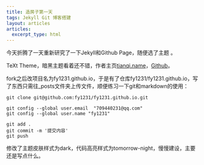 ```yaml
---
title: 造房子第一天
tags: Jekyll Git 博客搭建
layout: articles
articles:
  excerpt_type: html
---
```


今天折腾了一天重新研究了一下Jekyll和Github Page，随便选了主题 。

TeXt Theme，暗黑主题看着还不错，作者主页[tianqi.name](<https://tianqi.name/>)，[Github](<https://github.com/kitian616/jekyll-TeXt-theme>)。

fork之后改项目名为fy1231.github.io，于是有了仓库fy1231/fy1231.github.io，写了东西只需往_posts文件夹上传文件，顺便练习一下git和markdown的使用：

```shell
git clone git@github.com:fy1231/fy1231.github.io.git
```

```shell
git config --global user.email  "709440231@qq.com"
git config --global user.name "fy1231"
```

```shell
git add .
git commit -m '提交内容'
git push
```

修改了主题皮肤样式为dark，代码高亮样式为tomorrow-night，慢慢建设，主要还是写点什么。
